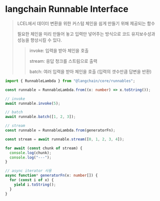 # langchain Runnable Interface

> LCEL에서 데이터 변환을 위한 커스텀 체인을 쉽게 만들기 위해 제공되는 함수
>
> 필요한 체인을 미리 만들어 놓고 입력만 넣어주는 방식으로 코드 유지보수성과 성능을 향상시킬 수 있다.
>
> > invoke: 입력을 받아 체인을 호출
> >
> > stream: 응답 청크를 스트림으로 출력
> >
> > batch: 여러 입력을 받아 체인을 호출 (입력의 갯수만큼 답변을 반환)

```ts
import { RunnableLambda } from "@langchain/core/runnables";

const runnable = RunnableLambda.from((x: number) => x.toString());

// invoke
await runnable.invoke(5);

// batch
await runnable.batch([1, 2, 3]);

// stream
const runnable = RunnableLambda.from(generatorFn);

const stream = await runnable.stream([0, 1, 2, 3, 4]);

for await (const chunk of stream) {
  console.log(chunk);
  console.log("---");
}

// async iterator 사용
async function* generatorFn(x: number[]) {
  for (const i of x) {
    yield i.toString();
  }
}
```
